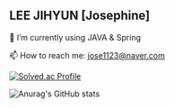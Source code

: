 ## LEE JIHYUN [Josephine]


🌱 I’m currently using JAVA & Spring

📫 How to reach me: jose1123@naver.com

[![Solved.ac Profile](http://mazassumnida.wtf/api/v2/generate_badge?boj=jihyun_lee)](https://solved.ac/jihyun_lee/)

![Anurag's GitHub stats](https://github-readme-stats.vercel.app/api?username=ceojosephinelee&theme=ambient_gradient&show_icons=true)
